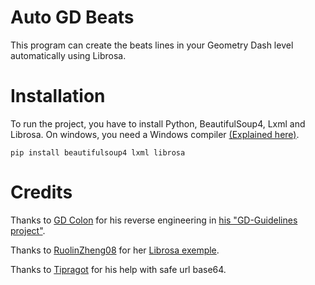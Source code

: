 # Auto GD Beats

This program can create the beats lines in your Geometry Dash level automatically using Librosa.

# Installation

To run the project, you have to install Python, BeautifulSoup4, Lxml and Librosa. On windows, you need a Windows compiler [(Explained here)](https://github.com/CPJKU/madmom/issues/478#issuecomment-1268436994).

`pip install beautifulsoup4 lxml librosa`

# Credits

Thanks to [GD Colon](https://github.com/GDColon/) for his reverse engineering in [his "GD-Guidelines project"](https://github.com/GDColon/GD-Guidelines).

Thanks to [RuolinZheng08](https://github.com/RuolinZheng08) for her [Librosa exemple](https://github.com/RuolinZheng08/renpy-minigames101/blob/master/generate_beatmap/generate_beatmap_librosa.py).

Thanks to [Tipragot](https://github.com/Tipragot) for his help with safe url base64.
